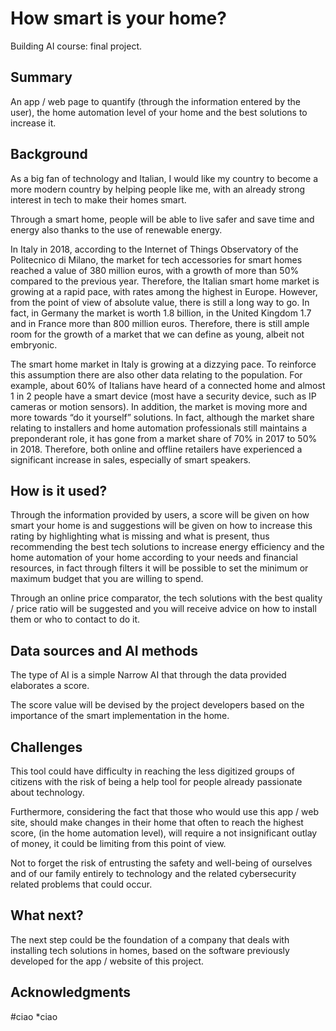 # How smart is your home?
Building AI course: final project.
## Summary
An app / web page to quantify (through the information entered by the user), the home automation level of your home and the best solutions to increase it. 
## Background
As a big fan of technology and Italian, I would like my country to become a more modern country by helping people like me, with an already strong interest in tech to make their homes smart.

Through a smart home, people will be able to live safer and save time and energy also thanks to the use of renewable energy.

In Italy in 2018, according to the Internet of Things Observatory of the Politecnico di Milano, the market for tech accessories for smart homes reached a value of 380 million euros, with a growth of more than 50% compared to the previous year. Therefore, the Italian smart home market is growing at a rapid pace, with rates among the highest in Europe. However, from the point of view of absolute value, there is still a long way to go. In fact, in Germany the market is worth 1.8 billion, in the United Kingdom 1.7 and in France more than 800 million euros. Therefore, there is still ample room for the growth of a market that we can define as young, albeit not embryonic.

The smart home market in Italy is growing at a dizzying pace. To reinforce this assumption there are also other data relating to the population. For example, about 60% of Italians have heard of a connected home and almost 1 in 2 people have a smart device (most have a security device, such as IP cameras or motion sensors). In addition, the market is moving more and more towards “do it yourself” solutions. In fact, although the market share relating to installers and home automation professionals still maintains a preponderant role, it has gone from a market share of 70% in 2017 to 50% in 2018. Therefore, both online and offline retailers have experienced a significant increase in sales, especially of smart speakers.
## How is it used?
Through the information provided by users, a score will be given on how smart your home is and suggestions will be given on how to increase this rating by highlighting what is missing and what is present, thus recommending the best tech solutions to increase energy efficiency and the home automation of your home according to your needs and financial resources, in fact through filters it will be possible to set the minimum or maximum budget that you are willing to spend.

Through an online price comparator, the tech solutions with the best quality / price ratio will be suggested and you will receive advice on how to install them or who to contact to do it.
## Data sources and AI methods
The type of AI is a simple Narrow AI that through the data provided elaborates a score.

The score value will be devised by the project developers based on the importance of the smart implementation in the home.
## Challenges
This tool could have difficulty in reaching the less digitized groups of citizens with the risk of being a help tool for people already passionate about technology.

Furthermore, considering the fact that those who would use this app / web site, should make changes in their home that often to reach the highest score, (in the home automation level), will require a not insignificant outlay of money, it could be limiting from this point of view.

Not to forget the risk of entrusting the safety and well-being of ourselves and of our family entirely to technology and the related cybersecurity related problems that could occur.
## What next?
 The next step could be the foundation of a company that deals with installing tech solutions in homes, based on the software previously developed for the app / website of this project.
## Acknowledgments
#ciao
*ciao
